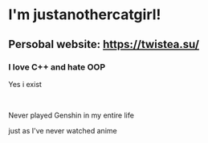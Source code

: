 <h1 align="left">I'm justanothercatgirl!</h1>
<h2>Persobal website: <a href="https://twistea.su">https://twistea.su/</a></h2>
<h3 align="left">I love C++ and hate OOP</h3>
<p align="left">Yes i exist</p> <br>
<p aliign="left">Never played Genshin in my entire life</p>
<p aliign="left">just as I've never watched anime</p>
<!--
<p align="center"> <img src="https://wakatime.com/badge/user/9037f32c-9547-4260-8184-0a03541c241a.svg" alt="4007a34c-b2e7-4904-a3d6-5175c688837e" /> </p>

<div align="center">
   
  ![Counter](https://moe-counter.glitch.me/get/@justanothercatigirl?theme=rule34)
</div>
<a href="https://discord.gg/4WKjy5gdBP">
-->

